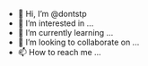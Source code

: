 - 👋 Hi, I’m @dontstp
- 👀 I’m interested in ...
- 🌱 I’m currently learning ...
- 💞️ I’m looking to collaborate on ...
- 📫 How to reach me ...

<!---
dontstp/dontstp is a ✨ special ✨ repository because its `README.md` (this file) appears on your GitHub profile.
You can click the Preview link to take a look at your changes.
--->
